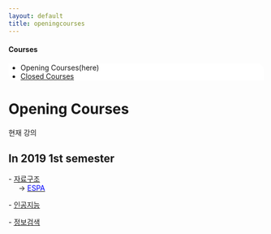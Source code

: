 ```yaml
---
layout: default
title: openingcourses
---
```

<h4>Courses</h4>
 <div class="linklink" style = "background-color:#ffffff;border-radius:0 15px;align:right;">
          <ul class="posts-list">
            <li>Opening Courses(here)
            </li>
            <li class="post-link">
                <a class="post-title" href="https://youngjoongko.github.io/Courses/closedcourses/">Closed Courses</a>
            </li>
          </ul>
  </div>
  
  <div class="post">
  <h1 class="pageTitle">Opening Courses</h1>	
  <p class="meta">현재 강의</p>
  <h2>In 2019 1st semester</h2>
   <p>- <a href="javascript:na_open_window('win', 'https://dais.donga.ac.kr/board/list.asp?name=univislab52', 0, 0, 1024, 768, 1, 0, 1, 1, 1)" target="_self">자료구조</a>
    <br>
   &nbsp;&nbsp;&nbsp;&nbsp;&nbsp;→ <a href="javascript:na_open_window('win', 'http://espa.donga.ac.kr/ds2019', 0, 0, 1024, 768, 1, 0, 1, 1, 1)" target="_self"><font color="blue">ESPA</font></a></p>
    <p>- <a href="javascript:na_open_window('win', 'https://dais.donga.ac.kr/board/list.asp?name=univislab60', 0, 0, 1024, 768, 1, 0, 1, 1, 1)" target="_self"><u>인공지능</u></a></p>
    <p>- <a href="javascript:na_open_window('win', 'https://dais.donga.ac.kr/board/list.asp?name=univislab81', 0, 0, 1024, 768, 1, 0, 1, 1, 1)" target="_self"><u>정보검색</u></a></p>

